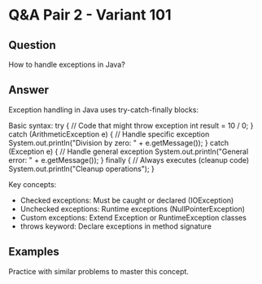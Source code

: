 # Q&A Pair 2 - Variant 101

## Question
How to handle exceptions in Java?

## Answer
Exception handling in Java uses try-catch-finally blocks:

Basic syntax:
try {
    // Code that might throw exception
    int result = 10 / 0;
} catch (ArithmeticException e) {
    // Handle specific exception
    System.out.println("Division by zero: " + e.getMessage());
} catch (Exception e) {
    // Handle general exception
    System.out.println("General error: " + e.getMessage());
} finally {
    // Always executes (cleanup code)
    System.out.println("Cleanup operations");
}

Key concepts:
- Checked exceptions: Must be caught or declared (IOException)
- Unchecked exceptions: Runtime exceptions (NullPointerException)
- Custom exceptions: Extend Exception or RuntimeException classes
- throws keyword: Declare exceptions in method signature

## Examples
Practice with similar problems to master this concept.